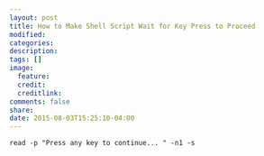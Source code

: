 ```yaml
---
layout: post
title: How to Make Shell Script Wait for Key Press to Proceed
modified:
categories: 
description:
tags: []
image:
  feature:
  credit:
  creditlink:
comments: false
share:
date: 2015-08-03T15:25:10-04:00
---
```


```
read -p "Press any key to continue... " -n1 -s
```

